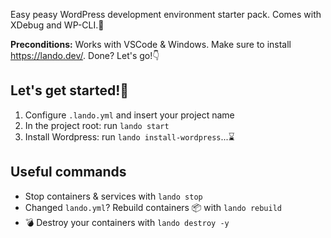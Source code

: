 Easy peasy WordPress development environment starter pack.
Comes with XDebug and WP-CLI.🎁

**Preconditions:** Works with VSCode & Windows. Make sure to install https://lando.dev/. Done? Let's go!👇

## Let's get started!🎈
1. Configure `.lando.yml` and insert your project name
1. In the project root: run `lando start`
1. Install Wordpress: run `lando install-wordpress`...⌛

## Useful commands 
- Stop containers & services with `lando stop`
- Changed `lando.yml`? Rebuild containers 📦 with `lando rebuild`
- 💣 Destroy your containers with `lando destroy -y`